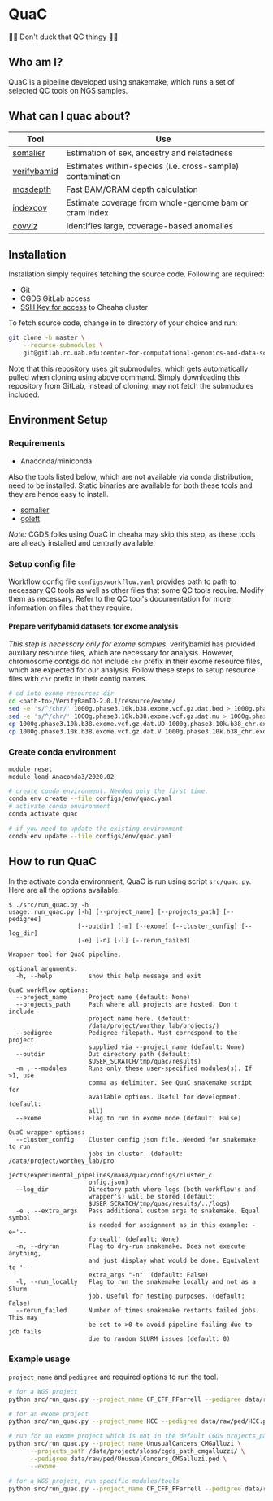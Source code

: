 # QuaC

🦆🦆 Don't duck that QC thingy 🦆🦆

## Who am I?

QuaC is a pipeline developed using snakemake, which runs a set of selected QC tools on NGS samples.

## What can I quac about?

| Tool                                                              | Use                                                        |
| ----------------------------------------------------------------- | ---------------------------------------------------------- |
| [somalier](https://github.com/brentp/somalier)                    | Estimation of sex, ancestry and relatedness                |
| [verifybamid](https://github.com/Griffan/VerifyBamID)             | Estimates within-species (i.e. cross-sample) contamination |
| [mosdepth](https://github.com/brentp/mosdepth)                    | Fast BAM/CRAM depth calculation                            |
| [indexcov](https://github.com/brentp/goleft/tree/master/indexcov) | Estimate coverage from whole-genome bam or cram index      |
| [covviz](https://github.com/brwnj/covviz)                         | Identifies large, coverage-based anomalies                 |


## Installation

Installation simply requires fetching the source code. Following are required:

- Git
- CGDS GitLab access
- [SSH Key for access](https://docs.uabgrid.uab.edu/wiki/Cheaha_GettingStarted#Logging_in_to_Cheaha) to Cheaha cluster

To fetch source code, change in to directory of your choice and run:

```sh
git clone -b master \
    --recurse-submodules \
    git@gitlab.rc.uab.edu:center-for-computational-genomics-and-data-science/sciops/pipelines/quac.git
```

Note that this repository uses git submodules, which gets automatically pulled when cloning using above command. Simply
downloading this repository from GitLab, instead of cloning, may not fetch the submodules included.

## Environment Setup

### Requirements

- Anaconda/miniconda

Also the tools listed below, which are not available via conda distribution, need to be installed. Static binaries are
available for both these tools and they are hence easy to install.

- [somalier](https://github.com/brentp/somalier)
- [goleft](https://github.com/brentp/goleft)

*Note:* CGDS folks using QuaC in cheaha may skip this step, as these tools are already installed and centrally available.

### Setup config file

Workflow config file `configs/workflow.yaml` provides path to path to necessary QC tools as well as other files that
some QC tools require. Modify them as necessary. Refer to the QC tool's documentation for more information on files that
they require.

#### Prepare verifybamid datasets for exome analysis

*This step is necessary only for exome samples.* verifybamid has provided auxiliary resource files, which are necessary
for analysis. However, chromosome contigs do not include `chr` prefix in their exome resource files, which are expected for
our analysis. Follow these steps to setup resource files with `chr` prefix in their contig names.

```sh
# cd into exome resources dir
cd <path-to>/VerifyBamID-2.0.1/resource/exome/
sed -e 's/^/chr/' 1000g.phase3.10k.b38.exome.vcf.gz.dat.bed > 1000g.phase3.10k.b38_chr.exome.vcf.gz.dat.bed
sed -e 's/^/chr/' 1000g.phase3.10k.b38.exome.vcf.gz.dat.mu > 1000g.phase3.10k.b38_chr.exome.vcf.gz.dat.mu
cp 1000g.phase3.10k.b38.exome.vcf.gz.dat.UD 1000g.phase3.10k.b38_chr.exome.vcf.gz.dat.UD
cp 1000g.phase3.10k.b38.exome.vcf.gz.dat.V 1000g.phase3.10k.b38_chr.exome.vcf.gz.dat.V
```

### Create conda environment

```sh
module reset
module load Anaconda3/2020.02

# create conda environment. Needed only the first time.
conda env create --file configs/env/quac.yaml
# activate conda environment
conda activate quac

# if you need to update the existing environment
conda env update --file configs/env/quac.yaml
```

## How to run QuaC

In the activate conda environment, QuaC is run using script `src/quac.py`. Here are all the options available:

```
$ ./src/run_quac.py -h
usage: run_quac.py [-h] [--project_name] [--projects_path] [--pedigree]
                   [--outdir] [-m] [--exome] [--cluster_config] [--log_dir]
                   [-e] [-n] [-l] [--rerun_failed]

Wrapper tool for QuaC pipeline.

optional arguments:
  -h, --help          show this help message and exit

QuaC workflow options:
  --project_name      Project name (default: None)
  --projects_path     Path where all projects are hosted. Don't include
                      project name here. (default:
                      /data/project/worthey_lab/projects/)
  --pedigree          Pedigree filepath. Must correspond to the project
                      supplied via --project_name (default: None)
  --outdir            Out directory path (default:
                      $USER_SCRATCH/tmp/quac/results)
  -m , --modules      Runs only these user-specified modules(s). If >1, use
                      comma as delimiter. See QuaC snakemake script for
                      available options. Useful for development. (default:
                      all)
  --exome             Flag to run in exome mode (default: False)

QuaC wrapper options:
  --cluster_config    Cluster config json file. Needed for snakemake to run
                      jobs in cluster. (default: /data/project/worthey_lab/pro
                      jects/experimental_pipelines/mana/quac/configs/cluster_c
                      onfig.json)
  --log_dir           Directory path where logs (both workflow's and
                      wrapper's) will be stored (default:
                      $USER_SCRATCH/tmp/quac/results/../logs)
  -e , --extra_args   Pass additional custom args to snakemake. Equal symbol
                      is needed for assignment as in this example: -e='--
                      forceall' (default: None)
  -n, --dryrun        Flag to dry-run snakemake. Does not execute anything,
                      and just display what would be done. Equivalent to '--
                      extra_args "-n"' (default: False)
  -l, --run_locally   Flag to run the snakemake locally and not as a Slurm
                      job. Useful for testing purposes. (default: False)
  --rerun_failed      Number of times snakemake restarts failed jobs. This may
                      be set to >0 to avoid pipeline failing due to job fails
                      due to random SLURM issues (default: 0)
```


### Example usage

`project_name` and `pedigree` are required options to run the tool.

```sh
# for a WGS project
python src/run_quac.py --project_name CF_CFF_PFarrell --pedigree data/raw/ped/CF_CFF_PFarrell.ped

# for an exome project
python src/run_quac.py --project_name HCC --pedigree data/raw/ped/HCC.ped --exome

# run for an exome project which is not in the default CGDS projects_path
python src/run_quac.py --project_name UnusualCancers_CMGalluzi \
      --projects_path /data/project/sloss/cgds_path_cmgalluzzi/ \
      --pedigree data/raw/ped/UnusualCancers_CMGalluzi.ped \
      --exome

# for a WGS project, run specific modules/tools
python src/run_quac.py --project_name CF_CFF_PFarrell --pedigree data/raw/ped/CF_CFF_PFarrell.ped --modules somalier

```
